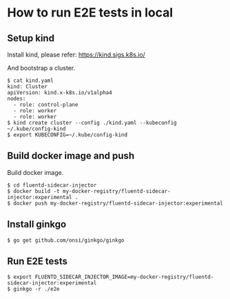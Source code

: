 # How to run E2E tests in local
## Setup kind

Install kind, please refer: https://kind.sigs.k8s.io/

And bootstrap a cluster.

```
$ cat kind.yaml
kind: Cluster
apiVersion: kind.x-k8s.io/v1alpha4
nodes:
  - role: control-plane
  - role: worker
  - role: worker
$ kind create cluster --config ./kind.yaml --kubeconfig ~/.kube/config-kind
$ export KUBECONFIG=~/.kube/config-kind
```

## Build docker image and push

Build docker image.

```
$ cd fluentd-sidecar-injector
$ docker build -t my-docker-registry/fluentd-sidecar-injector:experimental .
$ docker push my-docker-registry/fluentd-sidecar-injector:experimental
```

## Install ginkgo

```
$ go get github.com/onsi/ginkgo/ginkgo
```

## Run E2E tests

```
$ export FLUENTD_SIDECAR_INJECTOR_IMAGE=my-docker-registry/fluentd-sidecar-injector:experimental
$ ginkgo -r ./e2e
```
